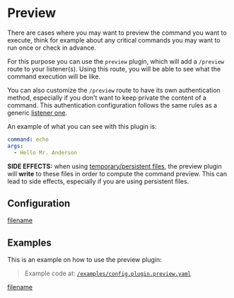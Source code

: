 # Preview

There are cases where you may want to preview the command you want to execute, think for example about any critical
commands you may want to run once or check in advance.

For this purpose you can use the `preview` plugin, which will add a `/preview` route to your listener(s). Using this
route, you will be able to see what the command execution will be like.

You can also customize the `/preview` route to have its own authentication method, especially if you don't want to keep
private the content of a command. This authentication configuration follows the same rules as a
generic [listener one](/0060-authentication.md).

An example of what you can see with this plugin is:

```yaml
command: echo
args:
  - Hello Mr. Anderson
```

**SIDE EFFECTS:** when using [temporary/persistent files](/0040-local-files.md), the preview plugin will **write** to
these files in order to compute the command preview. This can lead to side effects, especially if you are using
persistent files.

## Configuration

[filename](../../pkg/plugin_preview.go ':include :type=code :fragment=config')

## Examples

This is an example on how to use the preview plugin:

> Example code at: [`/examples/config.plugin.preview.yaml`](https://github.com/cmaster11/qvalet/tree/main/examples/config.plugin.preview.yaml)

[filename](../../examples/config.plugin.preview.yaml ':include :type=code')